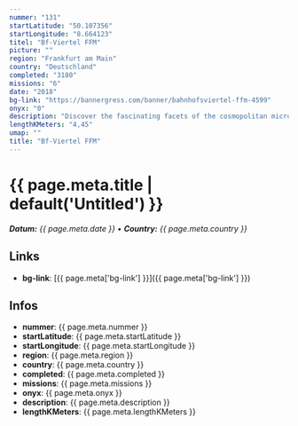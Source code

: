 ```yaml
---
nummer: "131"
startLatitude: "50.107356"
startLongitude: "8.664123"
titel: "Bf-Viertel FFM"
picture: ""
region: "Frankfurt am Main"
country: "Deutschland"
completed: "3180"
missions: "6"
date: "2018"
bg-link: "https://bannergress.com/banner/bahnhofsviertel-ffm-4599"
onyx: "0"
description: "Discover the fascinating facets of the cosmopolitan microcosm at Frankfurts central  station in six chapters. \nLet's go and... discover a peacefull park."
lengthKMeters: "4,45"
umap: ""
title: "Bf-Viertel FFM"
---
```

# {{ page.meta.title | default('Untitled') }}

_**Datum:** {{ page.meta.date }} • **Country:** {{ page.meta.country }}_

## Links
- **bg-link**: [{{ page.meta['bg-link'] }}]({{ page.meta['bg-link'] }})

## Infos
- **nummer**: {{ page.meta.nummer }}
- **startLatitude**: {{ page.meta.startLatitude }}
- **startLongitude**: {{ page.meta.startLongitude }}
- **region**: {{ page.meta.region }}
- **country**: {{ page.meta.country }}
- **completed**: {{ page.meta.completed }}
- **missions**: {{ page.meta.missions }}
- **onyx**: {{ page.meta.onyx }}
- **description**: {{ page.meta.description }}
- **lengthKMeters**: {{ page.meta.lengthKMeters }}
